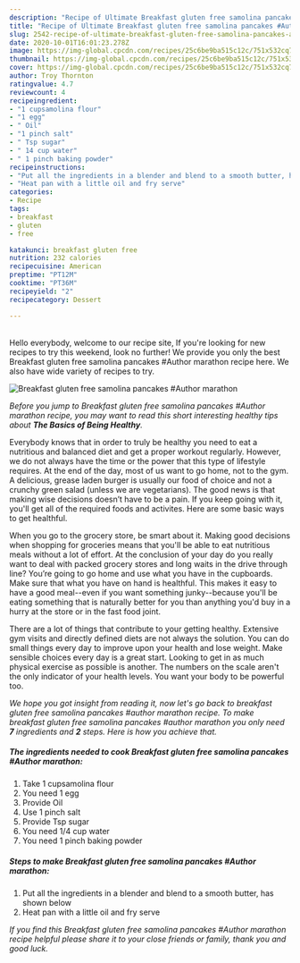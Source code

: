 ```yaml
---
description: "Recipe of Ultimate Breakfast gluten free samolina pancakes #Author marathon"
title: "Recipe of Ultimate Breakfast gluten free samolina pancakes #Author marathon"
slug: 2542-recipe-of-ultimate-breakfast-gluten-free-samolina-pancakes-author-marathon
date: 2020-10-01T16:01:23.278Z
image: https://img-global.cpcdn.com/recipes/25c6be9ba515c12c/751x532cq70/breakfast-gluten-free-samolina-pancakes-author-marathon-recipe-main-photo.jpg
thumbnail: https://img-global.cpcdn.com/recipes/25c6be9ba515c12c/751x532cq70/breakfast-gluten-free-samolina-pancakes-author-marathon-recipe-main-photo.jpg
cover: https://img-global.cpcdn.com/recipes/25c6be9ba515c12c/751x532cq70/breakfast-gluten-free-samolina-pancakes-author-marathon-recipe-main-photo.jpg
author: Troy Thornton
ratingvalue: 4.7
reviewcount: 4
recipeingredient:
- "1 cupsamolina flour"
- "1 egg"
- " Oil"
- "1 pinch salt"
- " Tsp sugar"
- " 14 cup water"
- " 1 pinch baking powder"
recipeinstructions:
- "Put all the ingredients in a blender and blend to a smooth butter, has shown below"
- "Heat pan with a little oil and fry serve"
categories:
- Recipe
tags:
- breakfast
- gluten
- free

katakunci: breakfast gluten free 
nutrition: 232 calories
recipecuisine: American
preptime: "PT12M"
cooktime: "PT36M"
recipeyield: "2"
recipecategory: Dessert

---
```

<br>
Hello everybody, welcome to our recipe site, If you're looking for new recipes to try this weekend, look no further! We provide you only the best Breakfast gluten free samolina pancakes #Author marathon recipe here. We also have wide variety of recipes to try.
<br>


![Breakfast gluten free samolina pancakes #Author marathon](https://img-global.cpcdn.com/recipes/25c6be9ba515c12c/751x532cq70/breakfast-gluten-free-samolina-pancakes-author-marathon-recipe-main-photo.jpg)

<i>Before you jump to Breakfast gluten free samolina pancakes #Author marathon recipe, you may want to read this short interesting healthy tips about <strong>The Basics of Being Healthy</strong>.</i>

Everybody knows that in order to truly be healthy you need to eat a nutritious and balanced diet and get a proper workout regularly. However, we do not always have the time or the power that this type of lifestyle requires. At the end of the day, most of us want to go home, not to the gym. A delicious, grease laden burger is usually our food of choice and not a crunchy green salad (unless we are vegetarians). The good news is that making wise decisions doesn’t have to be a pain. If you keep going with it, you'll get all of the required foods and activites. Here are some basic ways to get healthful.

When you go to the grocery store, be smart about it. Making good decisions when shopping for groceries means that you'll be able to eat nutritious meals without a lot of effort. At the conclusion of your day do you really want to deal with packed grocery stores and long waits in the drive through line? You’re going to go home and use what you have in the cupboards. Make sure that what you have on hand is healthful. This makes it easy to have a good meal--even if you want something junky--because you'll be eating something that is naturally better for you than anything you'd buy in a hurry at the store or in the fast food joint.

There are a lot of things that contribute to your getting healthy. Extensive gym visits and directly defined diets are not always the solution. You can do small things every day to improve upon your health and lose weight. Make sensible choices every day is a great start. Looking to get in as much physical exercise as possible is another. The numbers on the scale aren't the only indicator of your health levels. You want your body to be powerful too. 


<i>We hope you got insight from reading it, now let's go back to breakfast gluten free samolina pancakes #author marathon recipe. To make breakfast gluten free samolina pancakes #author marathon you only need <strong>7</strong> ingredients and <strong>2</strong> steps. Here is how you achieve that.
</i>

##### The ingredients needed to cook Breakfast gluten free samolina pancakes #Author marathon:

1. Take 1 cupsamolina flour
1. You need 1 egg
1. Provide  Oil
1. Use 1 pinch salt
1. Provide  Tsp sugar
1. You need  1/4 cup water
1. You need  1 pinch baking powder


##### Steps to make Breakfast gluten free samolina pancakes #Author marathon:

1. Put all the ingredients in a blender and blend to a smooth butter, has shown below
1. Heat pan with a little oil and fry serve


<i>If you find this Breakfast gluten free samolina pancakes #Author marathon recipe helpful please share it to your close friends or family, thank you and good luck.</i>
